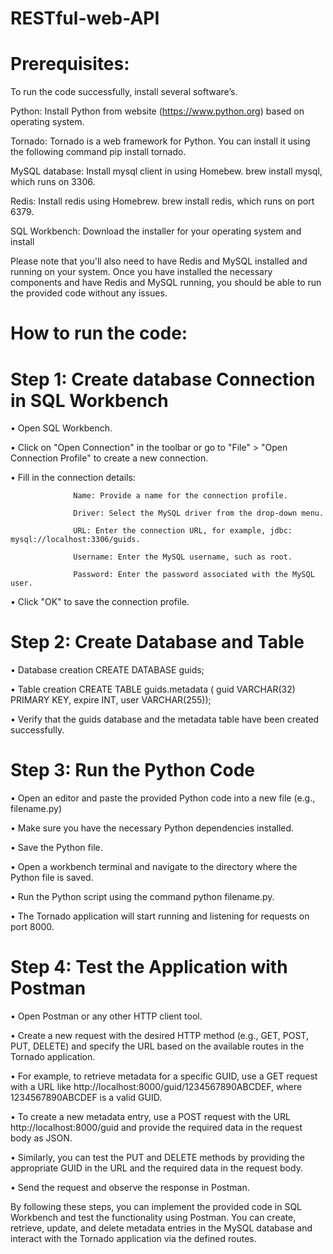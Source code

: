 # RESTful-web-API

# Prerequisites:

To run the code successfully, install several software’s. 

Python: Install Python from website (https://www.python.org) based on operating system.

Tornado: Tornado is a web framework for Python. You can install it using the following command pip install tornado.

MySQL database: Install mysql client in using Homebew. brew install mysql, which runs on 3306.

Redis: Install redis using Homebrew. brew install redis, which runs on port 6379.

SQL Workbench: Download the installer for your operating system and install

Please note that you'll also need to have Redis and MySQL installed and running on your system. Once you have installed the necessary components and have Redis and MySQL running, you should be able to run the provided code without any issues.

# How to run the code:

# Step 1: Create database Connection in SQL Workbench

•	Open SQL Workbench.

•	Click on "Open Connection" in the toolbar or go to "File" > "Open Connection Profile" to create a new connection.

•	Fill in the connection details:
                  
                  Name: Provide a name for the connection profile.
                  
                  Driver: Select the MySQL driver from the drop-down menu.
                  
                  URL: Enter the connection URL, for example, jdbc: mysql://localhost:3306/guids.
                  
                  Username: Enter the MySQL username, such as root.
                  
                  Password: Enter the password associated with the MySQL user.
                    
•	Click "OK" to save the connection profile.

# Step 2: Create Database and Table

•	Database creation 
CREATE DATABASE guids;

•	Table creation
            CREATE TABLE guids.metadata (
            guid VARCHAR(32) PRIMARY KEY,
            expire INT,
            user VARCHAR(255));

•	Verify that the guids database and the metadata table have been created successfully.

# Step 3: Run the Python Code

•	Open an editor and paste the provided Python code into a new file (e.g., filename.py)

•	Make sure you have the necessary Python dependencies installed.

•	Save the Python file.

•	Open a workbench terminal and navigate to the directory where the Python file is saved.

•	Run the Python script using the command python filename.py.

•	The Tornado application will start running and listening for requests on port 8000.

# Step 4: Test the Application with Postman

•	Open Postman or any other HTTP client tool.

•	Create a new request with the desired HTTP method (e.g., GET, POST, PUT, DELETE) and specify the URL based on the available routes in the Tornado application.

•	For example, to retrieve metadata for a specific GUID, use a GET request with a URL like http://localhost:8000/guid/1234567890ABCDEF, where 1234567890ABCDEF is a valid GUID.

•	To create a new metadata entry, use a POST request with the URL http://localhost:8000/guid and provide the required data in the request body as JSON.

•	Similarly, you can test the PUT and DELETE methods by providing the appropriate GUID in the URL and the required data in the request body.

•	Send the request and observe the response in Postman.

By following these steps, you can implement the provided code in SQL Workbench and test the functionality using Postman. You can create, retrieve, update, and delete metadata entries in the MySQL database and interact with the Tornado application via the defined routes.

